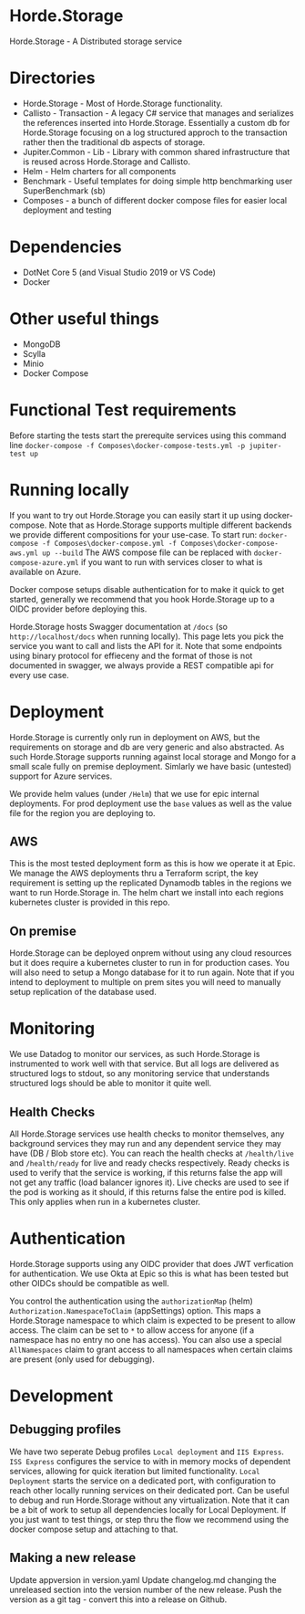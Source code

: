 # Horde.Storage

Horde.Storage - A Distributed storage service

# Directories 

* Horde.Storage - Most of Horde.Storage functionality.
* Callisto - Transaction - A legacy C# service that manages and serializes the references inserted into Horde.Storage. Essentially a custom db for Horde.Storage focusing on a log structured approch to the transaction rather then the traditional db aspects of storage.
* Jupiter.Common - Lib - Library with common shared infrastructure that is reused across Horde.Storage and Callisto. 
* Helm - Helm charters for all components
* Benchmark - Useful templates for doing simple http benchmarking user SuperBenchmark (sb)
* Composes - a bunch of different docker compose files for easier local deployment and testing

# Dependencies

* DotNet Core 5 (and Visual Studio 2019 or VS Code)
* Docker

# Other useful things
* MongoDB
* Scylla
* Minio
* Docker Compose

# Functional Test requirements

Before starting the tests start the prerequite services using this command line
`docker-compose -f Composes\docker-compose-tests.yml -p jupiter-test up`


# Running locally
If you want to try out Horde.Storage you can easily start it up using docker-compose. Note that as Horde.Storage supports multiple different backends we provide different compositions for your use-case.
To start run:
`docker-compose -f Composes\docker-compose.yml -f Composes\docker-compose-aws.yml up --build`
The AWS compose file can be replaced with `docker-compose-azure.yml` if you want to run with services closer to what is available on Azure.

Docker compose setups disable authentication for to make it quick to get started, generally we recommend that you hook Horde.Storage up to a OIDC provider before deploying this.

Horde.Storage hosts Swagger documentation at `/docs` (so `http://localhost/docs` when running locally). This page lets you pick the service you want to call and lists the API for it.
Note that some endpoints using binary protocol for effieceny and the format of those is not documented in swagger, we always provide a REST compatible api for every use case.

# Deployment
Horde.Storage is currently only run in deployment on AWS, but the requirements on storage and db are very generic and also abstracted. 
As such Horde.Storage supports running against local storage and Mongo for a small scale fully on premise deployment. Simlarly we have basic (untested) support for Azure services.

We provide helm values (under `/Helm`) that we use for epic internal deployments. For prod deployment use the `base` values as well as the value file for the region you are deploying to.

## AWS
This is the most tested deployment form as this is how we operate it at Epic. We manage the AWS deployments thru a Terraform script, the key requirement is setting up the replicated Dynamodb tables in the regions we want to run Horde.Storage in.
The helm chart we install into each regions kubernetes cluster is provided in this repo.

## On premise
Horde.Storage can be deployed onprem without using any cloud resources but it does require a kubernetes cluster to run in for production cases. You will also need to setup a Mongo database for it to run again.
Note that if you intend to deployment to multiple on prem sites you will need to manually setup replication of the database used.

# Monitoring
We use Datadog to monitor our services, as such Horde.Storage is instrumented to work well with that service. But all logs are delivered as structured logs to stdout, so any monitoring service that understands structured logs should be able to monitor it quite well.

## Health Checks
All Horde.Storage services use health checks to monitor themselves, any background services they may run and any dependent service they may have (DB / Blob store etc).
You can reach the health checks at `/health/live` and `/health/ready` for live and ready checks respectively. Ready checks is used to verify that the service is working, if this returns false the app will not get any traffic (load balancer ignores it). Live checks are used to see if the pod is working as it should, if this returns false the entire pod is killed. This only applies when run in a kubernetes cluster.

# Authentication
Horde.Storage supports using any OIDC provider that does JWT verfication for authentication. We use Okta at Epic so this is what has been tested but other OIDCs should be compatible as well.

You control the authentication using the `authorizationMap` (helm) `Authorization.NamespaceToClaim` (appSettings) option. This maps a Horde.Storage namespace to which claim is expected to be present to allow access.
The claim can be set to `*` to allow access for anyone (if a namespace has no entry no one has access).
You can also use a special `AllNamespaces` claim to grant access to all namespaces when certain claims are present (only used for debugging).

# Development
## Debugging profiles
We have two seperate Debug profiles `Local deployment` and `IIS Express`. `ISS Express` configures the service to with in memory mocks of dependent services, allowing for quick iteration but limited functionality.
`Local Deployment` starts the service on a dedicated port, with configuration to reach other locally running services on their dedicated port. Can be useful to debug and run Horde.Storage without any virtualization. Note that it can be a bit of work to setup all dependencies locally for Local Deployment. If you just want to test things, or step thru the flow we recommend using the docker compose setup and attaching to that.

## Making a new release

Update appversion in version.yaml
Update changelog.md changing the unreleased section into the version number of the new release.
Push the version as a git tag - convert this into a release on Github.